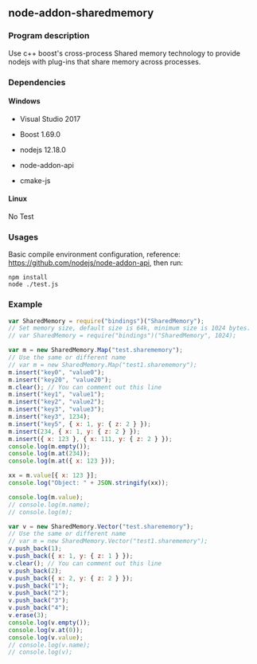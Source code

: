 ## node-addon-sharedmemory

### Program description

Use c++ boost's cross-process Shared memory technology to provide nodejs with plug-ins that share memory across processes.

### Dependencies

#### Windows

- Visual Studio 2017

- Boost 1.69.0
- nodejs 12.18.0
- node-addon-api  
- cmake-js

#### Linux

No Test


### Usages

Basic compile environment configuration, reference: https://github.com/nodejs/node-addon-api, then run:

```shell
npm install
node ./test.js
```

### Example

```javascript
var SharedMemory = require("bindings")("SharedMemory");
// Set memory size, default size is 64k, minimum size is 1024 bytes.
// var SharedMemory = require("bindings")("SharedMemory", 1024);

var m = new SharedMemory.Map("test.sharememory");
// Use the same or different name
// var m = new SharedMemory.Map("test1.sharememory");
m.insert("key0", "value0");
m.insert("key20", "value20");
m.clear(); // You can comment out this line
m.insert("key1", "value1");
m.insert("key2", "value2");
m.insert("key3", "value3");
m.insert("key3", 1234);
m.insert("key5", { x: 1, y: { z: 2 } });
m.insert(234, { x: 1, y: { z: 2 } });
m.insert({ x: 123 }, { x: 111, y: { z: 2 } });
console.log(m.empty());
console.log(m.at(234));
console.log(m.at({ x: 123 }));

xx = m.value[{ x: 123 }];
console.log("Object: " + JSON.stringify(xx));

console.log(m.value);
// console.log(m.name);
// console.log(m);

var v = new SharedMemory.Vector("test.sharememory");
// Use the same or different name
// var m = new SharedMemory.Vector("test1.sharememory");
v.push_back(1);
v.push_back({ x: 1, y: { z: 1 } });
v.clear(); // You can comment out this line
v.push_back(2);
v.push_back({ x: 2, y: { z: 2 } });
v.push_back("1");
v.push_back("2");
v.push_back("3");
v.push_back("4");
v.erase(3);
console.log(v.empty());
console.log(v.at(0));
console.log(v.value);
// console.log(v.name);
// console.log(v);

```

